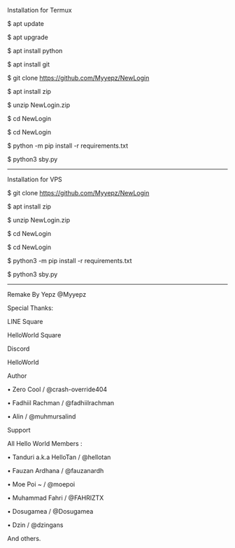 Installation for Termux

$ apt update

$ apt upgrade

$ apt install python

$ apt install git

$ git clone https://github.com/Myyepz/NewLogin

$ apt install zip

$ unzip NewLogin.zip

$ cd NewLogin

$ cd NewLogin

$ python -m pip install -r requirements.txt

$ python3 sby.py

------------------------------

Installation for VPS

$ git clone https://github.com/Myyepz/NewLogin

$ apt install zip

$ unzip NewLogin.zip





$ cd NewLogin

$ cd NewLogin

$ python3 -m pip install -r requirements.txt

$ python3 sby.py

------------------------------

Remake By Yepz @Myyepz

Special Thanks:

LINE Square

HelloWorld Square

Discord

HelloWorld

Author

• Zero Cool / @crash-override404

• Fadhiil Rachman / @fadhiilrachman

• Alin / @muhmursalind

Support

All Hello World Members :

• Tanduri a.k.a HelloTan / @hellotan

• Fauzan Ardhana / @fauzanardh

• Moe Poi ~ / @moepoi

• Muhammad Fahri / @FAHRIZTX

• Dosugamea / @Dosugamea

• Dzin / @dzingans

And others.
